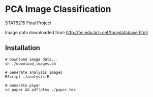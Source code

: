 # PCA Image Classification

STAT6215 Final Project

Image data downloaded from http://fei.edu.br/~cet/facedatabase.html

## Installation

```shell
# Download image data...
sh ./download_images.sh

# Generate analysis images
RScript ./analysis.R

# Generate paper
cd paper && pdflatex ./paper.tex
```
